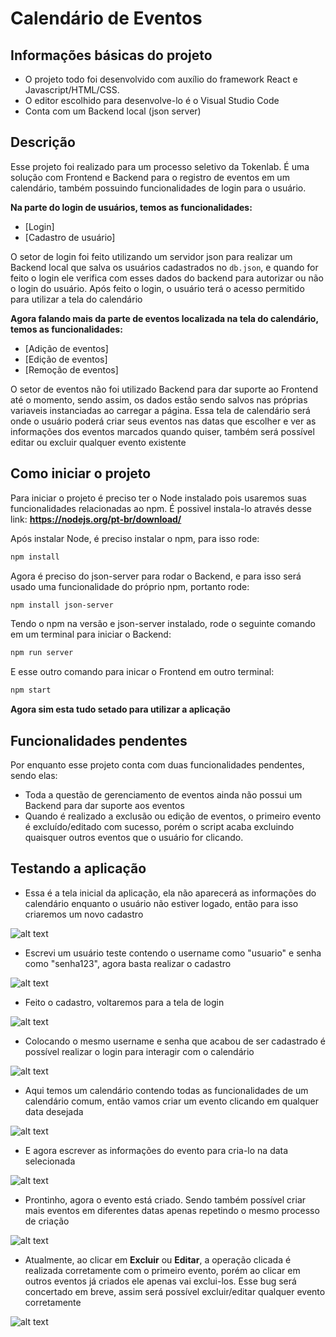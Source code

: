 # Calendário de Eventos

## Informações básicas do projeto
- O projeto todo foi desenvolvido com auxílio do framework React e Javascript/HTML/CSS.
- O editor escolhido para desenvolve-lo é o Visual Studio Code
- Conta com um Backend local (json server)

## Descrição
Esse projeto foi realizado para um processo seletivo da Tokenlab. É uma solução com Frontend e Backend para o registro de eventos em um calendário, também possuindo funcionalidades de login para o usuário.

**Na parte do login de usuários, temos as funcionalidades:**
- [Login]
- [Cadastro de usuário]

O setor de login foi feito utilizando um servidor json para realizar um Backend local que salva os usuários cadastrados no ```db.json```, e quando for feito o login ele verifica com esses dados do backend para autorizar ou não o login do usuário. Após feito o login, o usuário terá o acesso permitido para utilizar a tela do calendário

**Agora falando mais da parte de eventos localizada na tela do calendário, temos as funcionalidades:**
- [Adição de eventos]
- [Edição de eventos]
- [Remoção de eventos]

O setor de eventos não foi utilizado Backend para dar suporte ao Frontend até o momento, sendo assim, os dados estão sendo salvos nas próprias variaveis instanciadas ao carregar a página. Essa tela de calendário será onde o usuário poderá criar seus eventos nas datas que escolher e ver as informações dos eventos marcados quando quiser, também será possível editar ou excluir qualquer evento existente

## Como iniciar o projeto
Para iniciar o projeto é preciso ter o Node instalado pois usaremos suas funcionalidades relacionadas ao npm. É possivel instala-lo através desse link: **https://nodejs.org/pt-br/download/**

Após instalar Node, é preciso instalar o npm, para isso rode:
```sh
npm install
```
Agora é preciso do json-server para rodar o Backend, e para isso será usado uma funcionalidade do próprio npm, portanto rode:
```sh
npm install json-server
```

Tendo o npm na versão e json-server instalado, rode o seguinte comando em um terminal para iniciar o Backend:
```sh
npm run server
```

E esse outro comando para inicar o Frontend em outro terminal:
```sh
npm start
```
**Agora sim esta tudo setado para utilizar a aplicação**

## Funcionalidades pendentes
Por enquanto esse projeto conta com duas funcionalidades pendentes, sendo elas:

- Toda a questão de gerenciamento de eventos ainda não possui um Backend para dar suporte aos eventos
- Quando é realizado a exclusão ou edição de eventos, o primeiro evento é excluído/editado com sucesso, porém o script acaba excluindo quaisquer outros eventos que o usuário for clicando.

## Testando a aplicação

- Essa é a tela inicial da aplicação, ela não aparecerá as informações do calendário enquanto o usuário não estiver logado, então para isso criaremos um novo cadastro

![alt text](https://i.imgur.com/GW30t7I.png)

- Escrevi um usuário teste contendo o username como "usuario" e senha como "senha123", agora basta realizar o cadastro

![alt text](https://i.imgur.com/7xdZ20l.png)

- Feito o cadastro, voltaremos para a tela de login

![alt text](https://i.imgur.com/cMNbz7Y.png)

- Colocando o mesmo username e senha que acabou de ser cadastrado é possível realizar o login para interagir com o calendário

![alt text](https://i.imgur.com/rZECCoH.png)

- Aqui temos um calendário contendo todas as funcionalidades de um calendário comum, então vamos criar um evento clicando em qualquer data desejada

![alt text](https://i.imgur.com/KXDibmB.png)

- E agora escrever as informações do evento para cria-lo na data selecionada

![alt text](https://i.imgur.com/8l2Ju2B.png)

- Prontinho, agora o evento está criado. Sendo também possível criar mais eventos em diferentes datas apenas repetindo o mesmo processo de criação

![alt text](https://i.imgur.com/lsgP1Sf.png)

- Atualmente, ao clicar em **Excluir** ou **Editar**, a operação clicada é realizada corretamente com o primeiro evento, porém ao clicar em outros eventos já criados ele apenas vai exclui-los. Esse bug será concertado em breve, assim será possível excluir/editar qualquer evento corretamente

![alt text](https://i.imgur.com/v30h8BA.png)

